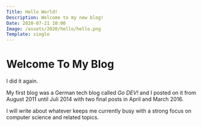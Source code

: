 ```yaml
---
Title: Hello World!
Description: Welcome to my new blog!
Date: 2020-07-21 10:00
Image: /assets/2020/hello/hello.png
Template: single
---
```


# Welcome To My Blog

I did it again.

My first blog was a German tech blog called _Go DEV!_ and I posted on it from August 2011 until Juli 2014 with two final posts in April and March 2016.

I will write about whatever keeps me currently busy with a strong focus on computer science and related topics.
